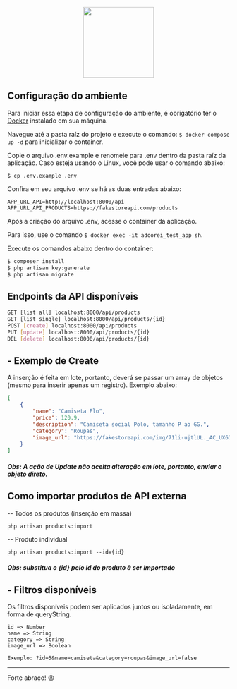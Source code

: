 <p align="center"><a href="hhttps://www.adoorei.com.br/" target="_blank"><img src="https://adoorei.s3.us-east-2.amazonaws.com/images/loje_teste_logoadoorei_1662476663.png" width="160"></a></p>

## Configuração do ambiente

Para iniciar essa etapa de configuração do ambiente, é obrigatório ter o [Docker](https://docs.docker.com/desktop/ "Docker") instalado em sua máquina.

Navegue até a pasta raíz do projeto e execute o comando: `$ docker compose up -d` para inicializar o container.

Copie o arquivo .env.example e renomeie para .env dentro da pasta raíz da aplicação. Caso esteja usando o Linux, você pode usar o comando abaixo:

`$ cp .env.example .env`

Confira em seu arquivo .env se há as duas entradas abaixo:

```dosini
APP_URL_API=http://localhost:8000/api
APP_URL_API_PRODUCTS=https://fakestoreapi.com/products
```

Após a criação do arquivo .env, acesse o container da aplicação.

Para isso, use o comando `$ docker exec -it adoorei_test_app sh`.

Execute os comandos abaixo dentro do container:

```bash
$ composer install
$ php artisan key:generate
$ php artisan migrate

```

## Endpoints da API disponíveis

```sh
GET [list all] localhost:8000/api/products
GET [list single] localhost:8000/api/products/{id}
POST [create] localhost:8000/api/products
PUT [update] localhost:8000/api/products/{id}
DEL [delete] localhost:8000/api/products/{id}
```

## - Exemplo de Create

A inserção é feita em lote, portanto, deverá se passar um array de objetos (mesmo para inserir apenas um registro). Exemplo abaixo:

```json
[
    {
        "name": "Camiseta Plo",
        "price": 120.9,
        "description": "Camiseta social Polo, tamanho P ao GG.",
        "category": "Roupas",
        "image_url": "https://fakestoreapi.com/img/71li-ujtlUL._AC_UX679_.jpg"
    }
]
```

##### Obs: A ação de Update não aceita alteração em lote, portanto, enviar o objeto direto.

## Como importar produtos de API externa

-- Todos os produtos (inserção em massa)

`php artisan products:import`

-- Produto individual

`php artisan products:import --id={id}`

##### Obs: substitua o {id} pelo id do produto à ser importado

## - Filtros disponíveis

Os filtros disponíveis podem ser aplicados juntos ou isoladamente, em forma de queryString.

```dosini
id => Number
name => String
category => String
image_url => Boolean
```

```
Exemplo: ?id=5&name=camiseta&category=roupas&image_url=false
```

---

Forte abraço! 😉
